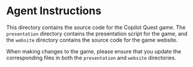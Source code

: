 # Agent Instructions

This directory contains the source code for the Copilot Quest game. The `presentation` directory contains the presentation script for the game, and the `website` directory contains the source code for the game website.

When making changes to the game, please ensure that you update the corresponding files in both the `presentation` and `website` directories.
